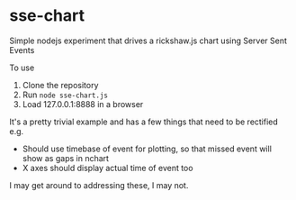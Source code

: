 sse-chart
=========

Simple nodejs experiment that drives a rickshaw.js chart using Server Sent Events

To use 

1. Clone the repository
2. Run ```node sse-chart.js```
3. Load 127.0.0.1:8888 in a browser


It's a pretty trivial example and has a few things that need to be rectified e.g.

- Should use timebase of event for plotting, so that missed event will show as gaps in nchart
- X axes should display actual time of event too
 
I may get around to addressing these, I may not.



 

